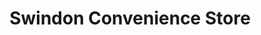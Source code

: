 ---
title: "Swindon Convenience Store"
url: /dudley/swindon-convenience-store/
shop: convenience
---